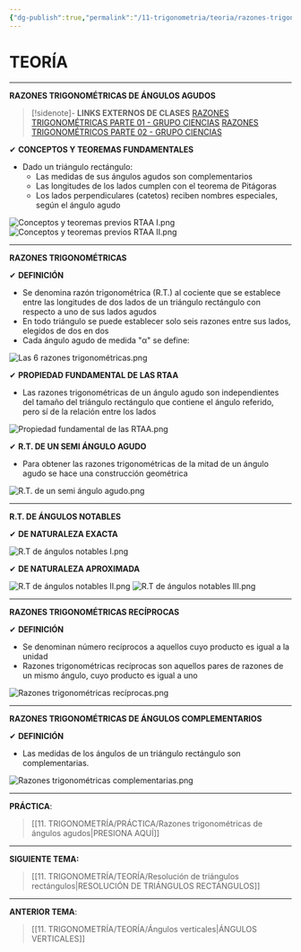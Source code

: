```yaml
---
{"dg-publish":true,"permalink":"/11-trigonometria/teoria/razones-trigonometricas-de-angulos-agudos/","tags":["Trigonometría","Teoría"]}
---
```


# TEORÍA
---
**RAZONES TRIGONOMÉTRICAS DE ÁNGULOS AGUDOS** 

>[!sidenote]- **LINKS EXTERNOS DE CLASES** 
>[RAZONES TRIGONOMÉTRICAS PARTE 01 - GRUPO CIENCIAS](https://www.youtube.com/watch?v=skfCR2cWqrQ) 
>[RAZONES TRIGONOMÉTRICOS PARTE 02 - GRUPO CIENCIAS](https://www.youtube.com/watch?v=JSYEkazuxl8) 

✔ **CONCEPTOS Y TEOREMAS FUNDAMENTALES**
- Dado un triángulo rectángulo:
	- Las medidas de sus ángulos agudos son complementarios
	- Las longitudes de los lados cumplen con el teorema de Pitágoras
	- Los lados perpendiculares (catetos) reciben nombres especiales, según el ángulo agudo

![Conceptos y teoremas previos RTAA I.png](/img/user/1.%20ELEMENTOS%20GR%C3%81FICOS/Conceptos%20y%20teoremas%20previos%20RTAA%20I.png)
![Conceptos y teoremas previos RTAA II.png](/img/user/1.%20ELEMENTOS%20GR%C3%81FICOS/Conceptos%20y%20teoremas%20previos%20RTAA%20II.png)

---
**RAZONES TRIGONOMÉTRICAS** 

✔ **DEFINICIÓN**
- Se denomina razón trigonométrica (R.T.) al cociente que se establece entre las longitudes de dos lados de un triángulo rectángulo con respecto a uno de sus lados agudos
- En todo triángulo se puede establecer solo seis razones entre sus lados, elegidos de dos en dos
- Cada ángulo agudo de medida "α" se define: 

![Las 6 razones trigonométricas.png](/img/user/1.%20ELEMENTOS%20GR%C3%81FICOS/Las%206%20razones%20trigonom%C3%A9tricas.png)

✔ **PROPIEDAD FUNDAMENTAL DE LAS RTAA**
- Las razones trigonométricas de un ángulo agudo son independientes del tamaño del triángulo rectángulo que contiene el ángulo referido, pero sí de la relación entre los lados

![Propiedad fundamental de las RTAA.png](/img/user/1.%20ELEMENTOS%20GR%C3%81FICOS/Propiedad%20fundamental%20de%20las%20RTAA.png)

✔ **R.T. DE UN SEMI ÁNGULO AGUDO**
- Para obtener las razones trigonométricas de la mitad de un ángulo agudo se hace una construcción geométrica

![R.T. de un semi ángulo agudo.png](/img/user/1.%20ELEMENTOS%20GR%C3%81FICOS/R.T.%20de%20un%20semi%20%C3%A1ngulo%20agudo.png)

---
**R.T. DE ÁNGULOS NOTABLES**

✔ **DE NATURALEZA EXACTA**

![R.T de ángulos notables I.png](/img/user/1.%20ELEMENTOS%20GR%C3%81FICOS/R.T%20de%20%C3%A1ngulos%20notables%20I.png)

✔ **DE NATURALEZA APROXIMADA**

![R.T de ángulos notables II.png](/img/user/1.%20ELEMENTOS%20GR%C3%81FICOS/R.T%20de%20%C3%A1ngulos%20notables%20II.png)
![R.T de ángulos notables III.png](/img/user/1.%20ELEMENTOS%20GR%C3%81FICOS/R.T%20de%20%C3%A1ngulos%20notables%20III.png)

---
**RAZONES TRIGONOMÉTRICAS RECÍPROCAS** 

✔ **DEFINICIÓN** 
- Se denominan número recíprocos a aquellos cuyo producto es igual a la unidad
- Razones trigonométricas recíprocas son aquellos pares de razones de un mismo ángulo, cuyo producto es igual a uno

![Razones trigonométricas recíprocas.png](/img/user/1.%20ELEMENTOS%20GR%C3%81FICOS/Razones%20trigonom%C3%A9tricas%20rec%C3%ADprocas.png)

---
**RAZONES TRIGONOMÉTRICAS DE ÁNGULOS COMPLEMENTARIOS**

✔ **DEFINICIÓN**
- Las medidas de los ángulos de un triángulo rectángulo son complementarias.

![Razones trigonométricas complementarias.png](/img/user/1.%20ELEMENTOS%20GR%C3%81FICOS/Razones%20trigonom%C3%A9tricas%20complementarias.png)

---
**PRÁCTICA**:
>[[11. TRIGONOMETRÍA/PRÁCTICA/Razones trigonométricas de ángulos agudos\|PRESIONA AQUÍ]]

---
**SIGUIENTE TEMA:** 
>[[11. TRIGONOMETRÍA/TEORÍA/Resolución de triángulos rectángulos\|RESOLUCIÓN DE TRIÁNGULOS RECTÁNGULOS]]

---
**ANTERIOR TEMA**: 
>[[11. TRIGONOMETRÍA/TEORÍA/Ángulos verticales\|ÁNGULOS VERTICALES]]



